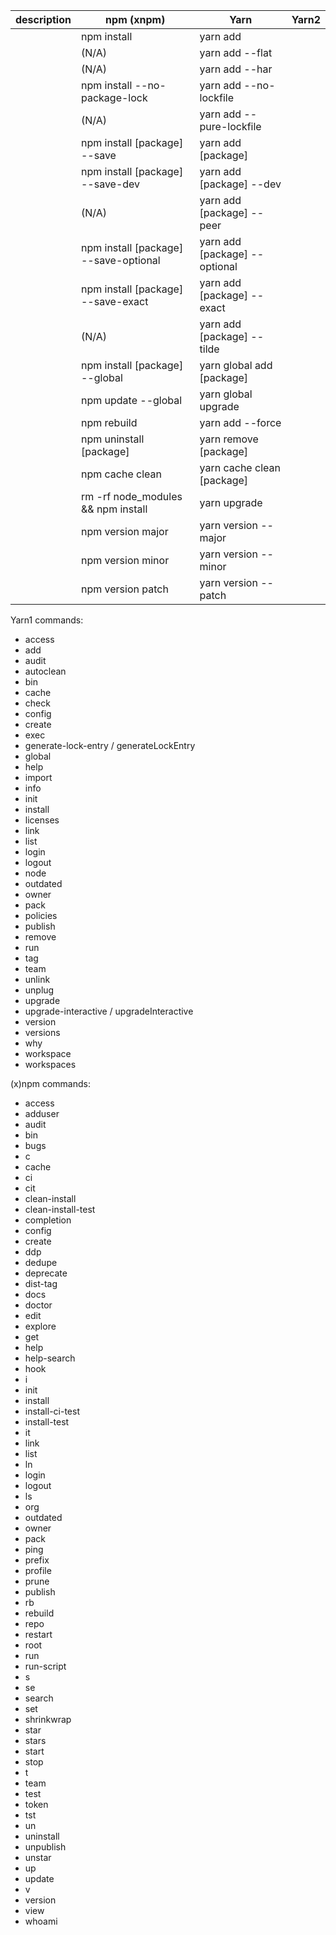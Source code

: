 | description | npm (xnpm)                            | Yarn                          | Yarn2 |
| ----------- | ------------------------------------- | ----------------------------- | ----- |
|             | npm install                           | yarn add                      |       |
|             | (N/A)                                 | yarn add --flat               |       |
|             | (N/A)                                 | yarn add --har                |       |
|             | npm install --no-package-lock         | yarn add --no-lockfile        |       |
|             | (N/A)                                 | yarn add --pure-lockfile      |       |
|             | npm install [package] --save          | yarn add [package]            |       |
|             | npm install [package] --save-dev      | yarn add [package] --dev      |       |
|             | (N/A)                                 | yarn add [package] --peer     |       |
|             | npm install [package] --save-optional | yarn add [package] --optional |       |
|             | npm install [package] --save-exact    | yarn add [package] --exact    |       |
|             | (N/A)                                 | yarn add [package] --tilde    |       |
|             | npm install [package] --global        | yarn global add [package]     |       |
|             | npm update --global                   | yarn global upgrade           |       |
|             | npm rebuild                           | yarn add --force              |       |
|             | npm uninstall [package]               | yarn remove [package]         |       |
|             | npm cache clean                       | yarn cache clean [package]    |       |
|             | rm -rf node_modules && npm install    | yarn upgrade                  |       |
|             | npm version major                     | yarn version --major          |       |
|             | npm version minor                     | yarn version --minor          |       |
|             | npm version patch                     | yarn version --patch          |       |


Yarn1 commands:
- access
- add
- audit
- autoclean
- bin
- cache
- check
- config
- create
- exec
- generate-lock-entry / generateLockEntry
- global
- help
- import
- info
- init
- install
- licenses
- link
- list
- login
- logout
- node
- outdated
- owner
- pack
- policies
- publish
- remove
- run
- tag
- team
- unlink
- unplug
- upgrade
- upgrade-interactive / upgradeInteractive
- version
- versions
- why
- workspace
- workspaces


(x)npm commands:

- access
- adduser
- audit
- bin
- bugs
- c
- cache
- ci
- cit
- clean-install
- clean-install-test
- completion
- config
- create
- ddp
- dedupe
- deprecate
- dist-tag
- docs
- doctor
- edit
- explore
- get
- help
- help-search
- hook
- i
- init
- install
- install-ci-test
- install-test
- it
- link
- list
- ln
- login
- logout
- ls
- org
- outdated
- owner
- pack
- ping
- prefix
- profile
- prune
- publish
- rb
- rebuild
- repo
- restart
- root
- run
- run-script
- s
- se
- search
- set
- shrinkwrap
- star
- stars
- start
- stop
- t
- team
- test
- token
- tst
- un
- uninstall
- unpublish
- unstar
- up
- update
- v
- version
- view
- whoami
